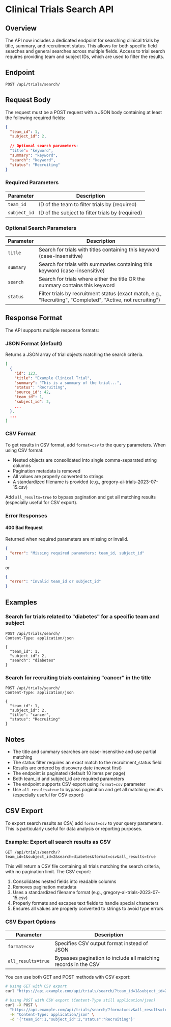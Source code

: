 # Clinical Trials Search API

## Overview
The API now includes a dedicated endpoint for searching clinical trials by title, summary, and recruitment status. This allows for both specific field searches and general searches across multiple fields. Access to trial search requires providing team and subject IDs, which are used to filter the results.

## Endpoint

```
POST /api/trials/search/
```

## Request Body

The request must be a POST request with a JSON body containing at least the following required fields:

```json
{
  "team_id": 1,
  "subject_id": 2,
  
  // Optional search parameters:
  "title": "keyword",
  "summary": "keyword",
  "search": "keyword",
  "status": "Recruiting"
}
```

### Required Parameters

| Parameter | Description |
|-----------|-------------|
| `team_id` | ID of the team to filter trials by (required) |
| `subject_id` | ID of the subject to filter trials by (required) |

### Optional Search Parameters

| Parameter | Description |
|-----------|-------------|
| `title`   | Search for trials with titles containing this keyword (case-insensitive) |
| `summary` | Search for trials with summaries containing this keyword (case-insensitive) |
| `search`  | Search for trials where either the title OR the summary contains this keyword |
| `status`  | Filter trials by recruitment status (exact match, e.g., "Recruiting", "Completed", "Active, not recruiting") |

## Response Format

The API supports multiple response formats:

### JSON Format (default)

Returns a JSON array of trial objects matching the search criteria.

```json
[
  {
    "id": 123,
    "title": "Example Clinical Trial",
    "summary": "This is a summary of the trial...",
    "status": "Recruiting",
    "source_id": 42,
    "team_id": 1,
    "subject_id": 2,
    ...
  },
  ...
]
```

### CSV Format

To get results in CSV format, add `format=csv` to the query parameters. When using CSV format:

- Nested objects are consolidated into single comma-separated string columns
- Pagination metadata is removed
- All values are properly converted to strings
- A standardized filename is provided (e.g., gregory-ai-trials-2023-07-15.csv)

Add `all_results=true` to bypass pagination and get all matching results (especially useful for CSV export).

### Error Responses

#### 400 Bad Request
Returned when required parameters are missing or invalid.

```json
{
  "error": "Missing required parameters: team_id, subject_id"
}
```

or

```json
{
  "error": "Invalid team_id or subject_id"
}
```

## Examples

### Search for trials related to "diabetes" for a specific team and subject

```
POST /api/trials/search/
Content-Type: application/json

{
  "team_id": 1,
  "subject_id": 2,
  "search": "diabetes"
}
```

### Search for recruiting trials containing "cancer" in the title

```
POST /api/trials/search/
Content-Type: application/json

{
  "team_id": 1,
  "subject_id": 2,
  "title": "cancer",
  "status": "Recruiting"
}
```

## Notes
- The title and summary searches are case-insensitive and use partial matching
- The status filter requires an exact match to the recruitment_status field
- Results are ordered by discovery date (newest first)
- The endpoint is paginated (default 10 items per page)
- Both team_id and subject_id are required parameters
- The endpoint supports CSV export using `format=csv` parameter
- Use `all_results=true` to bypass pagination and get all matching results (especially useful for CSV export)

## CSV Export

To export search results as CSV, add `format=csv` to your query parameters. This is particularly useful for data analysis or reporting purposes.

### Example: Export all search results as CSV

```
GET /api/trials/search/?team_id=1&subject_id=2&search=diabetes&format=csv&all_results=true
```

This will return a CSV file containing all trials matching the search criteria, with no pagination limit. The CSV export:

1. Consolidates nested fields into readable columns
2. Removes pagination metadata
3. Uses a standardized filename format (e.g., gregory-ai-trials-2023-07-15.csv)
4. Properly formats and escapes text fields to handle special characters
5. Ensures all values are properly converted to strings to avoid type errors

### CSV Export Options

| Parameter | Description |
|-----------|-------------|
| `format=csv` | Specifies CSV output format instead of JSON |
| `all_results=true` | Bypasses pagination to include all matching records in the CSV |

You can use both GET and POST methods with CSV export:

```bash
# Using GET with CSV export
curl "https://api.example.com/api/trials/search/?team_id=1&subject_id=2&status=Recruiting&format=csv&all_results=true"

# Using POST with CSV export (Content-Type still application/json)
curl -X POST \
  "https://api.example.com/api/trials/search/?format=csv&all_results=true" \
  -H "Content-Type: application/json" \
  -d '{"team_id":1,"subject_id":2,"status":"Recruiting"}'
```
